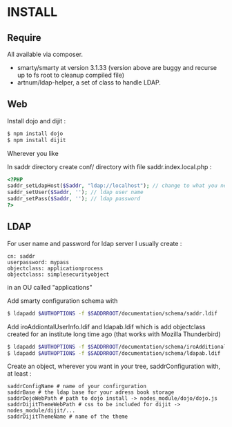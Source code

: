 # INSTALL

## Require

All available via composer.

- smarty/smarty at version 3.1.33 (version above are buggy and recurse up to fs root to cleanup compiled file)
- artnum/ldap-helper, a set of class to handle LDAP. 

## Web

Install dojo and dijit :

```sh
$ npm install dojo
$ npm install dijit
```

Wherever you like

In saddr directory create conf/ directory with file saddr.index.local.php :

```php
<?PHP
saddr_setLdapHost($Saddr, "ldap://localhost"); // change to what you need
saddr_setUser($Saddr, ''); // ldap user name
saddr_setPass($Saddr, ''); // ldap password
?>
```

## LDAP

For user name and password for ldap server I usually create :

```
cn: saddr
userpassword: mypass
objectclass: applicationprocess
objectclass: simplesecurityobject
```

in an OU called "applications"

Add smarty configuration schema with 

```sh
$ ldapadd $AUTHOPTIONS -f $SADDRROOT/documentation/schema/saddr.ldif
```

Add iroAddiontalUserInfo.ldif and ldapab.ldif which is add objectclass created for an institute long time ago (that works with Mozilla Thunderbird)

```sh
$ ldapadd $AUTHOPTIONS -f $SADDRROOT/documentation/schema/iroAdditionalUserInfo.ldif
$ ldapadd $AUTHOPTIONS -f $SADDRROOT/documentation/schema/ldapab.ldif
```

Create an object, wherever you want in your tree, saddrConfiguration with, at least :

```
saddrConfigName # name of your confirguration
saddrBase # the ldap base for your adress book storage
saddrDojoWebPath # path to dojo install -> nodes_module/dojo/dojo.js
saddrDijitThemeWebPath # css to be included for dijit -> nodes_module/dijit/...
saddrDijitThemeName # name of the theme
```